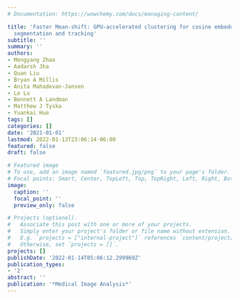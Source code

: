 ```yaml
---
# Documentation: https://wowchemy.com/docs/managing-content/

title: 'Faster Mean-shift: GPU-accelerated clustering for cosine embedding-based cell
  segmentation and tracking'
subtitle: ''
summary: ''
authors:
- Mengyang Zhao
- Aadarsh Jha
- Quan Liu
- Bryan A Millis
- Anita Mahadevan-Jansen
- Le Lu
- Bennett A Landman
- Matthew J Tyska
- Yuankai Huo
tags: []
categories: []
date: '2021-01-01'
lastmod: 2022-01-13T23:06:14-06:00
featured: false
draft: false

# Featured image
# To use, add an image named `featured.jpg/png` to your page's folder.
# Focal points: Smart, Center, TopLeft, Top, TopRight, Left, Right, BottomLeft, Bottom, BottomRight.
image:
  caption: ''
  focal_point: ''
  preview_only: false

# Projects (optional).
#   Associate this post with one or more of your projects.
#   Simply enter your project's folder or file name without extension.
#   E.g. `projects = ["internal-project"]` references `content/project/deep-learning/index.md`.
#   Otherwise, set `projects = []`.
projects: []
publishDate: '2022-01-14T05:06:12.299969Z'
publication_types:
- '2'
abstract: ''
publication: '*Medical Image Analysis*'
---
```

